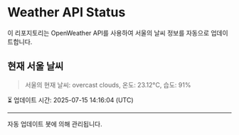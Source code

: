 
# Weather API Status

이 리포지토리는 OpenWeather API를 사용하여 서울의 날씨 정보를 자동으로 업데이트합니다.

## 현재 서울 날씨
> 서울의 현재 날씨: overcast clouds, 온도: 23.12°C, 습도: 91%

⏳ 업데이트 시간: 2025-07-15 14:16:04 (UTC)

---
자동 업데이트 봇에 의해 관리됩니다.
